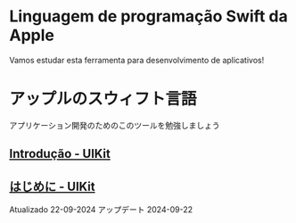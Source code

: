 # Linguagem de programação Swift da Apple

Vamos estudar esta ferramenta para desenvolvimento de aplicativos!

# アップルのスウィフト言語

アプリケーション開発のためのこのツールを勉強しましょう

## [Introdução - UIKit](https://github.com/ghsumiyasu/Swift-Basico/blob/main/README-Swift-UIKit-Introducao-br-pt.md)

## [はじめに - UIKit](https://github.com/ghsumiyasu/Swift-Basico/blob/main/README-Swift-UIKit-Introducao-jp.md)

Atualizado   22-09-2024
アップデート 2024-09-22

